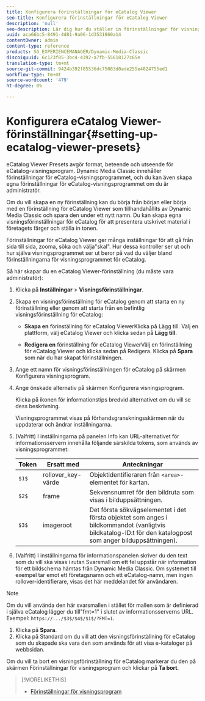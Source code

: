 ```yaml
---
title: Konfigurera förinställningar för eCatalog Viewer
seo-title: Konfigurera förinställningar för eCatalog Viewer
description: 'null'
seo-description: Lär dig hur du ställer in förinställningar för visningsprogrammet för eCatalog.
uuid: aca66bc5-8491-4d81-9a06-1d3531860a14
contentOwner: admin
content-type: reference
products: SG_EXPERIENCEMANAGER/Dynamic-Media-Classic
discoiquuid: 6c123f85-3bc4-4392-a7fb-55618127c65e
translation-type: tm+mt
source-git-commit: 9424b392f85536dc75083d0ade255e4824755ed1
workflow-type: tm+mt
source-wordcount: '479'
ht-degree: 0%

---
```



# Konfigurera eCatalog Viewer-förinställningar{#setting-up-ecatalog-viewer-presets}

eCatalog Viewer Presets avgör format, beteende och utseende för eCatalog-visningsprogram. Dynamic Media Classic innehåller förinställningar för eCatalog-visningsprogrammet, och du kan även skapa egna förinställningar för eCatalog-visningsprogrammet om du är administratör.

Om du vill skapa en ny förinställning kan du börja från början eller börja med en förinställning för eCatalog Viewer som tillhandahållits av Dynamic Media Classic och spara den under ett nytt namn. Du kan skapa egna visningsförinställningar för eCatalog för att presentera utskrivet material i företagets färger och ställa in tonen.

Förinställningar för eCatalog Viewer ger många inställningar för att gå från sida till sida, zooma, söka och välja&quot;skal&quot;. Hur dessa kontroller ser ut och hur själva visningsprogrammet ser ut beror på vad du väljer bland förinställningarna för visningsprogrammet för eCatalog.

Så här skapar du en eCatalog Viewer-förinställning (du måste vara administratör):

1. Klicka på **Inställningar** > **Visningsförinställningar**.
1. Skapa en visningsförinställning för eCatalog genom att starta en ny förinställning eller genom att starta från en befintlig visningsförinställning för eCatalog:

   * **Skapa en**
förinställning för eCatalog ViewerKlicka på Lägg till. Välj en plattform, välj eCatalog Viewer och klicka sedan på 
**Lägg till**.

   * **Redigera en**
förinställning för eCatalog ViewerVälj en förinställning för eCatalog Viewer och klicka sedan på Redigera. Klicka på 
**Spara** som när du har skapat förinställningen.

1. Ange ett namn för visningsförinställningen för eCatalog på skärmen Konfigurera visningsprogram.
1. Ange önskade alternativ på skärmen Konfigurera visningsprogram.

   Klicka på ikonen för informationstips bredvid alternativet om du vill se dess beskrivning.

   Visningsprogrammet visas på förhandsgranskningsskärmen när du uppdaterar och ändrar inställningarna.

1. (Valfritt) I inställningarna på panelen Info kan URL-alternativet för informationsservern innehålla följande särskilda tokens, som används av visningsprogrammet:

   | Token | Ersatt med | Anteckningar |
   |--- |--- |--- |
   | `$1$` | rollover_key-värde | Objektidentifieraren från `<area>`-elementet för kartan. |
   | `$2$` | frame | Sekvensnumret för den bildruta som visas i bilduppsättningen. |
   | `$3$` | imageroot | Det första sökvägselementet i det första objektet som anges i bildkommandot (vanligtvis bildkatalog-ID:t för den katalogpost som anger bilduppsättningen). |

1. (Valfritt) I inställningarna för informationspanelen skriver du den text som du vill ska visas i rutan Svarsmall om ett fel uppstår när information för ett bildschema hämtas från Dynamic Media Classic. Om systemet till exempel tar emot ett företagsnamn och ett eCatalog-namn, men ingen rollover-identifierare, visas det här meddelandet för användaren.

>[!NOTE]
>
>Om du vill använda den här svarsmallen i stället för mallen som är definierad i själva eCatalog lägger du till&quot;fmt=1&quot; i slutet av informationsserverns URL. Exempel: `https://.../$3$/$4$/$1$/?FMT=1`.

1. Klicka på **Spara**.
1. Klicka på Standard om du vill att den visningsförinställning för eCatalog som du skapade ska vara den som används för att visa e-kataloger på webbsidan.

Om du vill ta bort en visningsförinställning för eCatalog markerar du den på skärmen Förinställningar för visningsprogram och klickar på **Ta bort**.

>[!MORELIKETHIS]
>
>* [Förinställningar för visningsprogram](application-setup.md#viewer_presets)

